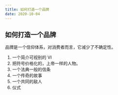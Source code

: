 ```yaml
---
title: 如何打造一个品牌
date: 2020-10-04
---
```


## 如何打造一个品牌
品牌是一个信仰体系，对消费者而言，它减少了不确定性。

1. 一个简介可视别的 VI 
2. 把符号价格化的，上帝一样的人物。
3. 一个法典一般的信条
4. 一个传奇的故事 
5. 一个共同的敌人
6. 仪式

